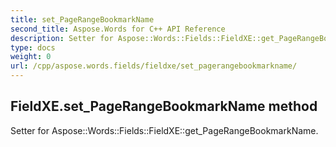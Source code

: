 ```yaml
---
title: set_PageRangeBookmarkName
second_title: Aspose.Words for C++ API Reference
description: Setter for Aspose::Words::Fields::FieldXE::get_PageRangeBookmarkName. 
type: docs
weight: 0
url: /cpp/aspose.words.fields/fieldxe/set_pagerangebookmarkname/
---
```

## FieldXE.set_PageRangeBookmarkName method


Setter for Aspose::Words::Fields::FieldXE::get_PageRangeBookmarkName. 

